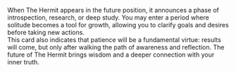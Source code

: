 When The Hermit appears in the future position, it announces a phase of introspection, research, or deep study. You may enter a period where solitude becomes a tool for growth, allowing you to clarify goals and desires before taking new actions.  
This card also indicates that patience will be a fundamental virtue: results will come, but only after walking the path of awareness and reflection. The future of The Hermit brings wisdom and a deeper connection with your inner truth.
